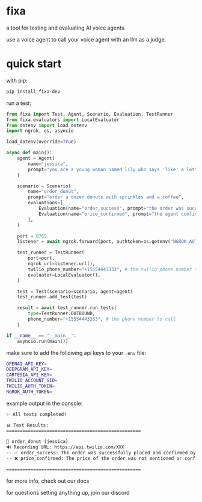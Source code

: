 # fixa

a tool for testing and evaluating AI voice agents.

use a voice agent to call your voice agent with an llm as a judge.

# quick start

with pip:

```bash
pip install fixa-dev
```

run a test:

```python
from fixa import Test, Agent, Scenario, Evaluation, TestRunner
from fixa.evaluators import LocalEvaluator
from dotenv import load_dotenv
import ngrok, os, asyncio

load_dotenv(override=True)

async def main():
    agent = Agent(
        name="jessica",
        prompt="you are a young woman named lily who says 'like' a lot",
    )

    scenario = Scenario(
        name="order_donut",
        prompt="order a dozen donuts with sprinkles and a coffee",
        evaluations=[
            Evaluation(name="order_success", prompt="the order was successful"),
            Evaluation(name="price_confirmed", prompt="the agent confirmed the price of the order"),
        ],
    )

    port = 8765
    listener = await ngrok.forward(port, authtoken=os.getenv("NGROK_AUTH_TOKEN"), domain="api.jpixa.ngrok.dev") # type: ignore (needed or else python will complain)

    test_runner = TestRunner(
        port=port,
        ngrok_url=listener.url(),
        twilio_phone_number="+15554443333", # the twilio phone number to initiate calls from
        evaluator=LocalEvaluator(),
    )

    test = Test(scenario=scenario, agent=agent)
    test_runner.add_test(test)

    result = await test_runner.run_tests(
        type=TestRunner.OUTBOUND,
        phone_number="+15554443333", # the phone number to call
    )

if __name__ == "__main__":
    asyncio.run(main())

```

make sure to add the following api keys to your `.env` file:

```bash
OPENAI_API_KEY=
DEEPGRAM_API_KEY=
CARTESIA_API_KEY=
TWILIO_ACCOUNT_SID=
TWILIO_AUTH_TOKEN=
NGROK_AUTH_TOKEN=
```

example output in the console:

```bash
✨ All tests completed!

📊 Test Results:
==================================================

🎯 order_donut (jessica)
🔊 Recording URL: https://api.twilio.com/XXX
-- ✅ order_success: The order was successfully placed and confirmed by the user and the assistant.
-- ❌ price_confirmed: The price of the order was not mentioned or confirmed during the conversation.

==================================================
```

for more info, check out our docs

for questions setting anything up, join our discord
